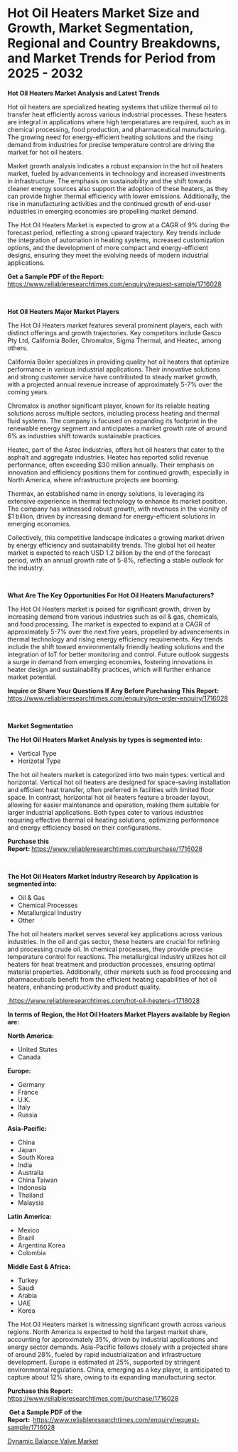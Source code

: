<p><h1>Hot Oil Heaters Market Size and Growth, Market Segmentation, Regional and Country Breakdowns, and Market Trends for Period from 2025 -  2032</h1></p><p><strong>Hot Oil Heaters Market Analysis and Latest Trends</strong></p>
<p><p>Hot oil heaters are specialized heating systems that utilize thermal oil to transfer heat efficiently across various industrial processes. These heaters are integral in applications where high temperatures are required, such as in chemical processing, food production, and pharmaceutical manufacturing. The growing need for energy-efficient heating solutions and the rising demand from industries for precise temperature control are driving the market for hot oil heaters.</p><p>Market growth analysis indicates a robust expansion in the hot oil heaters market, fueled by advancements in technology and increased investments in infrastructure. The emphasis on sustainability and the shift towards cleaner energy sources also support the adoption of these heaters, as they can provide higher thermal efficiency with lower emissions. Additionally, the rise in manufacturing activities and the continued growth of end-user industries in emerging economies are propelling market demand.</p><p>The Hot Oil Heaters Market is expected to grow at a CAGR of 9% during the forecast period, reflecting a strong upward trajectory. Key trends include the integration of automation in heating systems, increased customization options, and the development of more compact and energy-efficient designs, ensuring they meet the evolving needs of modern industrial applications.</p></p>
<p><strong>Get a Sample PDF of the Report:&nbsp;</strong> <a href="https://www.reliableresearchtimes.com/enquiry/request-sample/1716028?utm_campaign=2205&utm_medium=2&utm_source=Github&utm_content=ia&utm_term=10042025&utm_id=hot-oil-heaters">https://www.reliableresearchtimes.com/enquiry/request-sample/1716028</a></p>
<p>&nbsp;</p>
<p><strong>Hot Oil Heaters Major Market Players</strong></p>
<p><p>The Hot Oil Heaters market features several prominent players, each with distinct offerings and growth trajectories. Key competitors include Gasco Pty Ltd, California Boiler, Chromalox, Sigma Thermal, and Heatec, among others. </p><p>California Boiler specializes in providing quality hot oil heaters that optimize performance in various industrial applications. Their innovative solutions and strong customer service have contributed to steady market growth, with a projected annual revenue increase of approximately 5-7% over the coming years.</p><p>Chromalox is another significant player, known for its reliable heating solutions across multiple sectors, including process heating and thermal fluid systems. The company is focused on expanding its footprint in the renewable energy segment and anticipates a market growth rate of around 6% as industries shift towards sustainable practices.</p><p>Heatec, part of the Astec Industries, offers hot oil heaters that cater to the asphalt and aggregate industries. Heatec has reported solid revenue performance, often exceeding $30 million annually. Their emphasis on innovation and efficiency positions them for continued growth, especially in North America, where infrastructure projects are booming.</p><p>Thermax, an established name in energy solutions, is leveraging its extensive experience in thermal technology to enhance its market position. The company has witnessed robust growth, with revenues in the vicinity of $1 billion, driven by increasing demand for energy-efficient solutions in emerging economies.</p><p>Collectively, this competitive landscape indicates a growing market driven by energy efficiency and sustainability trends. The global hot oil heater market is expected to reach USD 1.2 billion by the end of the forecast period, with an annual growth rate of 5-8%, reflecting a stable outlook for the industry.</p></p>
<p>&nbsp;</p>
<p><strong>What Are The Key Opportunities For Hot Oil Heaters Manufacturers?</strong></p>
<p><p>The Hot Oil Heaters market is poised for significant growth, driven by increasing demand from various industries such as oil & gas, chemicals, and food processing. The market is expected to expand at a CAGR of approximately 5-7% over the next five years, propelled by advancements in thermal technology and rising energy efficiency requirements. Key trends include the shift toward environmentally friendly heating solutions and the integration of IoT for better monitoring and control. Future outlook suggests a surge in demand from emerging economies, fostering innovations in heater design and sustainability practices, which will further enhance market potential.</p></p>
<p><strong>Inquire or Share Your Questions If Any Before Purchasing This Report:</strong> <a href="https://www.reliableresearchtimes.com/enquiry/pre-order-enquiry/1716028?utm_campaign=2205&utm_medium=2&utm_source=Github&utm_content=ia&utm_term=10042025&utm_id=hot-oil-heaters">https://www.reliableresearchtimes.com/enquiry/pre-order-enquiry/1716028</a></p>
<p>&nbsp;</p>
<p><strong>Market Segmentation</strong></p>
<p><strong>The Hot Oil Heaters Market Analysis by types is segmented into:</strong></p>
<p><ul><li>Vertical Type</li><li>Horizotal Type</li></ul></p>
<p><p>The hot oil heaters market is categorized into two main types: vertical and horizontal. Vertical hot oil heaters are designed for space-saving installation and efficient heat transfer, often preferred in facilities with limited floor space. In contrast, horizontal hot oil heaters feature a broader layout, allowing for easier maintenance and operation, making them suitable for larger industrial applications. Both types cater to various industries requiring effective thermal oil heating solutions, optimizing performance and energy efficiency based on their configurations.</p></p>
<p><strong>Purchase this Report:&nbsp;</strong><a href="https://www.reliableresearchtimes.com/purchase/1716028?utm_campaign=2205&utm_medium=2&utm_source=Github&utm_content=ia&utm_term=10042025&utm_id=hot-oil-heaters">https://www.reliableresearchtimes.com/purchase/1716028</a></p>
<p>&nbsp;</p>
<p><strong>The Hot Oil Heaters Market Industry Research by Application is segmented into:</strong></p>
<p><ul><li>Oil & Gas</li><li>Chemical Processes</li><li>Metallurgical Industry</li><li>Other</li></ul></p>
<p><p>The hot oil heaters market serves several key applications across various industries. In the oil and gas sector, these heaters are crucial for refining and processing crude oil. In chemical processes, they provide precise temperature control for reactions. The metallurgical industry utilizes hot oil heaters for heat treatment and production processes, ensuring optimal material properties. Additionally, other markets such as food processing and pharmaceuticals benefit from the efficient heating capabilities of hot oil heaters, enhancing productivity and product quality.</p></p>
<p><a href="https://www.reliableresearchtimes.com/hot-oil-heaters-r1716028?utm_campaign=2205&utm_medium=2&utm_source=Github&utm_content=ia&utm_term=10042025&utm_id=hot-oil-heaters">&nbsp;https://www.reliableresearchtimes.com/hot-oil-heaters-r1716028</a></p>
<p><strong>In terms of Region, the Hot Oil Heaters Market Players available by Region are:</strong></p>
<p>
    <p> <strong> North America: </strong>
        <ul>
            <li>United States</li>
            <li>Canada</li>
        </ul>
        </p> 
    <p> <strong> Europe: </strong>
        <ul>
            <li>Germany</li>
            <li>France</li>
            <li>U.K.</li>
            <li>Italy</li>
            <li>Russia</li>
        </ul>
        </p> 
    <p> <strong> Asia-Pacific: </strong>
        <ul>
            <li>China</li>
            <li>Japan</li>
            <li>South Korea</li>
            <li>India</li>
            <li>Australia</li>
            <li>China Taiwan</li>
            <li>Indonesia</li>
            <li>Thailand</li>
            <li>Malaysia</li>
        </ul>
        </p> 
    <p> <strong> Latin America: </strong>
        <ul>
            <li>Mexico</li>
            <li>Brazil</li>
            <li>Argentina Korea</li>
            <li>Colombia</li>
        </ul>
        </p> 
    <p> <strong> Middle East & Africa: </strong>
        <ul>
            <li>Turkey</li>
            <li>Saudi</li>
            <li>Arabia</li>
            <li>UAE</li>
            <li>Korea</li>
        </ul>
    </p>
    </p>
<p><p>The Hot Oil Heaters market is witnessing significant growth across various regions. North America is expected to hold the largest market share, accounting for approximately 35%, driven by industrial applications and energy sector demands. Asia-Pacific follows closely with a projected share of around 28%, fueled by rapid industrialization and infrastructure development. Europe is estimated at 25%, supported by stringent environmental regulations. China, emerging as a key player, is anticipated to capture about 12% share, owing to its expanding manufacturing sector.</p></p>
<p><strong>Purchase this Report: </strong><a href="https://www.reliableresearchtimes.com/purchase/1716028?utm_campaign=2205&utm_medium=2&utm_source=Github&utm_content=ia&utm_term=10042025&utm_id=hot-oil-heaters">https://www.reliableresearchtimes.com/purchase/1716028</a></p>
<p>&nbsp;<strong>Get a Sample PDF of the Report:&nbsp;&nbsp;</strong><a href="https://www.reliableresearchtimes.com/enquiry/request-sample/1716028?utm_campaign=2205&utm_medium=2&utm_source=Github&utm_content=ia&utm_term=10042025&utm_id=hot-oil-heaters">https://www.reliableresearchtimes.com/enquiry/request-sample/1716028</a></p>
<p><strong></strong></p>
<p><p><a href="https://github.com/tamerlgwilt/Market-Research-Report-List-1/blob/main/dynamic-balance-valve-market.md?utm_campaign=2205&utm_medium=2&utm_source=Github&utm_content=ia&utm_term=10042025&utm_id=hot-oil-heaters">Dynamic Balance Valve Market</a></p></p>